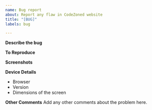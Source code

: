```yaml
---
name: Bug report
about: Report any flaw in CodeZoned website
title: "[BUG]"
labels: bug

---
```


**Describe the bug**
<!--A clear and concise description of what the bug is. Let us know what you expected and what happened instead.-->

**To Reproduce**
<!--Steps to reproduce the behavior:
1. Go to '...'
2. Click on '....'
3. Scroll down to '....'
4. See error
-->

**Screenshots**
<!--If applicable, add screenshots to help explain your problem.-->

**Device Details**
<!--Complete the following information. If you have any doubt then mention that.-->
- Browser
- Version
- Dimensions of the screen

**Other Comments**
Add any other comments about the problem here.
